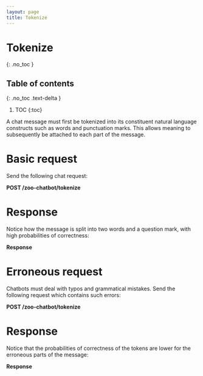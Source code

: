 ```yaml
---
layout: page
title: Tokenize
---
```


# Tokenize
{: .no_toc }

## Table of contents
{: .no_toc .text-delta }

1. TOC
{:toc}

A chat message must first be tokenized into its constituent natural
language constructs such as words and punctuation marks. This allows
meaning to subsequently be attached to each part of the message.

# Basic request

Send the following chat request:

**POST /zoo-chatbot/tokenize**

# Response

Notice how the message is split into two words and a question mark, with
high probabilities of correctness:

**Response**

# Erroneous request

Chatbots must deal with typos and grammatical mistakes. Send the
following request which contains such errors:

**POST /zoo-chatbot/tokenize**

# Response

Notice that the probabilities of correctness of the tokens are lower for
the erroneous parts of the message:

**Response**
